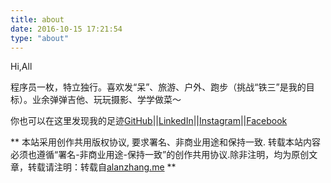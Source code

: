 ```yaml
---
title: about
date: 2016-10-15 17:21:54
type: "about"
---
```


Hi,All

程序员一枚，特立独行。喜欢发“呆”、旅游、户外、跑步（挑战“铁三”是我的目标）。业余弹弹吉他、玩玩摄影、学学做菜～

你也可以在这里发现我的足迹[GitHub](https://github.com/alanzhang211)||[LinkedIn](http://www.linkedin.com/in/alanzhang211)||[Instagram](http://www.instagram.com/alanzhang211)||[Facebook](https://www.facebook.com/alan.zhang211)

** 本站采用创作共用版权协议, 要求署名、非商业用途和保持一致. 转载本站内容必须也遵循“署名-非商业用途-保持一致”的创作共用协议.除非注明，均为原创文章，转载请注明：转载自[alanzhang.me](alanzhang.me) **
